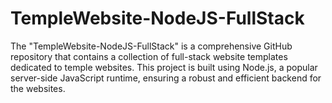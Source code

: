 # TempleWebsite-NodeJS-FullStack

The "TempleWebsite-NodeJS-FullStack" is a comprehensive GitHub repository that contains a collection of full-stack website templates dedicated to temple websites. This project is built using Node.js, a popular server-side JavaScript runtime, ensuring a robust and efficient backend for the websites.
